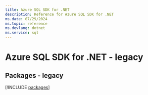 ```yaml
---
title: Azure SQL SDK for .NET
description: Reference for Azure SQL SDK for .NET
ms.date: 07/29/2024
ms.topic: reference
ms.devlang: dotnet
ms.service: sql
---
```

# Azure SQL SDK for .NET - legacy
## Packages - legacy
[!INCLUDE [packages](sql-index.md)]